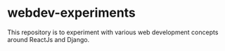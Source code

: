 # webdev-experiments
This repository is to experiment with various web development concepts around ReactJs and Django.
